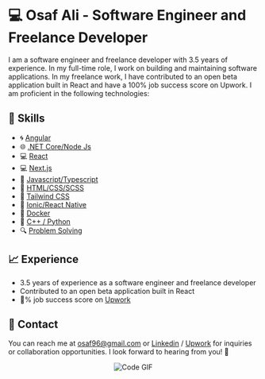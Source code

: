 # 💻 Osaf Ali - Software Engineer and Freelance Developer

I am a software engineer and freelance developer with 3.5 years of experience. In my full-time role, I work on building and maintaining software applications. In my freelance work, I have contributed to an open beta application built in React and have a 100% job success score on Upwork. I am proficient in the following technologies:

## 💪 Skills

- 🌀 [Angular](https://angular.io/)
- 🌐 [.NET Core/Node Js](https://dotnet.microsoft.com/download/dotnet-core)
- 💻 [React](https://reactjs.org/)
- 💻 [Next.js](https://nextjs.org/)
- 💾 [Javascript/Typescript](https://www.javascript.com/)
- 📄 [HTML/CSS/SCSS](https://www.w3.org/standards/webdesign/htmlcss)
- 🎨 [Tailwind CSS](https://tailwindcss.com/)
- 📱 [Ionic/React Native](https://ionicframework.com/)
- 🐳 [Docker](https://www.docker.com/)
- 🐍 [C++ / Python](https://www.python.org/)
- 🔍 [Problem Solving](https://en.wikipedia.org/wiki/Problem_solving)

## 📈 Experience

- 3.5 years of experience as a software engineer and freelance developer
- Contributed to an open beta application built in React
- 💯% job success score on [Upwork](https://www.upwork.com/freelancers/~01c7fd3a17c8f0238b)

## 📧 Contact

You can reach me at osaf96@gmail.com or [Linkedin](https://www.linkedin.com/in/osaf-ali/) / [Upwork](https://www.upwork.com/freelancers/~01c7fd3a17c8f0238b) for inquiries or collaboration opportunities. I look forward to hearing from you! 🤝

<p align="center">
  <img src="https://media.giphy.com/media/fwbZnTftCXVocKzfxR/giphy.gif" alt="Code GIF">
</p> 
